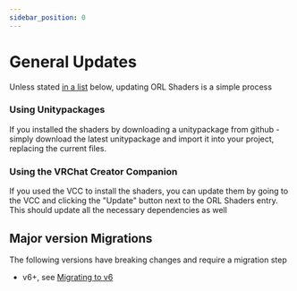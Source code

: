 ```yaml
---
sidebar_position: 0
---
```


# General Updates

Unless stated [in a list](#major-version-migrations) below, updating ORL Shaders is a simple process

### Using Unitypackages

If you installed the shaders by downloading a unitypackage from github - simply download the latest unitypackage and import it into your project, replacing the current files.

### Using the VRChat Creator Companion

If you used the VCC to install the shaders, you can update them by going to the VCC and clicking the "Update" button next to the ORL Shaders entry. This should update all the necessary dependencies as well

## Major version Migrations

The following versions have breaking changes and require a migration step

- v6+, see [Migrating to v6](any-to-v6)